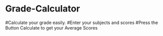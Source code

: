 # Grade-Calculator

#Calculate your grade easily.
#Enter your subjects and scores
#Press the Button Calculate to get your Average Scores

